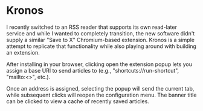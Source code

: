 # Kronos

I recently switched to an RSS reader that supports its own read-later service and while I wanted to completely transition, the new software didn't supply a similar "Save to X" Chromium-based extension. Kronos is a simple attempt to replicate that functionality while also playing around with building an extension.

After installing in your browser, clicking open the extension popup lets you assign a base URI to send articles to (e.g., "shortcuts://run-shortcut", "mailto:<>", etc.).

Once an address is assigned, selecting the popup will send the current tab, while subsequent clicks will reopen the configuration menu. The banner title can be clicked to view a cache of recently saved articles.
